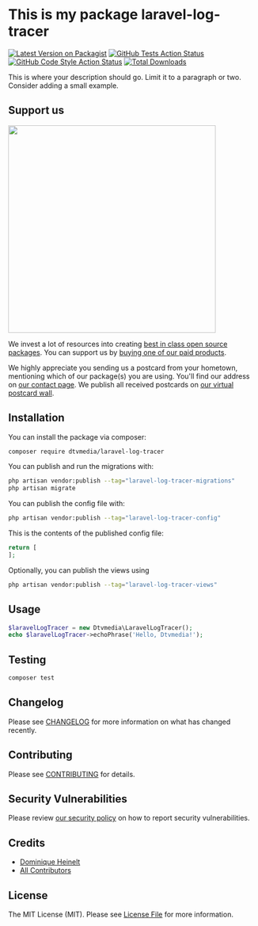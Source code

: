 # This is my package laravel-log-tracer

[![Latest Version on Packagist](https://img.shields.io/packagist/v/dtvmedia/laravel-log-tracer.svg?style=flat-square)](https://packagist.org/packages/dtvmedia/laravel-log-tracer)
[![GitHub Tests Action Status](https://img.shields.io/github/actions/workflow/status/dtvmedia/laravel-log-tracer/run-tests.yml?branch=main&label=tests&style=flat-square)](https://github.com/dtvmedia/laravel-log-tracer/actions?query=workflow%3Arun-tests+branch%3Amain)
[![GitHub Code Style Action Status](https://img.shields.io/github/actions/workflow/status/dtvmedia/laravel-log-tracer/fix-php-code-style-issues.yml?branch=main&label=code%20style&style=flat-square)](https://github.com/dtvmedia/laravel-log-tracer/actions?query=workflow%3A"Fix+PHP+code+style+issues"+branch%3Amain)
[![Total Downloads](https://img.shields.io/packagist/dt/dtvmedia/laravel-log-tracer.svg?style=flat-square)](https://packagist.org/packages/dtvmedia/laravel-log-tracer)

This is where your description should go. Limit it to a paragraph or two. Consider adding a small example.

## Support us

[<img src="https://github-ads.s3.eu-central-1.amazonaws.com/laravel-log-tracer.jpg?t=1" width="419px" />](https://spatie.be/github-ad-click/laravel-log-tracer)

We invest a lot of resources into creating [best in class open source packages](https://spatie.be/open-source). You can support us by [buying one of our paid products](https://spatie.be/open-source/support-us).

We highly appreciate you sending us a postcard from your hometown, mentioning which of our package(s) you are using. You'll find our address on [our contact page](https://spatie.be/about-us). We publish all received postcards on [our virtual postcard wall](https://spatie.be/open-source/postcards).

## Installation

You can install the package via composer:

```bash
composer require dtvmedia/laravel-log-tracer
```

You can publish and run the migrations with:

```bash
php artisan vendor:publish --tag="laravel-log-tracer-migrations"
php artisan migrate
```

You can publish the config file with:

```bash
php artisan vendor:publish --tag="laravel-log-tracer-config"
```

This is the contents of the published config file:

```php
return [
];
```

Optionally, you can publish the views using

```bash
php artisan vendor:publish --tag="laravel-log-tracer-views"
```

## Usage

```php
$laravelLogTracer = new Dtvmedia\LaravelLogTracer();
echo $laravelLogTracer->echoPhrase('Hello, Dtvmedia!');
```

## Testing

```bash
composer test
```

## Changelog

Please see [CHANGELOG](CHANGELOG.md) for more information on what has changed recently.

## Contributing

Please see [CONTRIBUTING](CONTRIBUTING.md) for details.

## Security Vulnerabilities

Please review [our security policy](../../security/policy) on how to report security vulnerabilities.

## Credits

- [Dominique Heinelt](https://github.com/dtvmedia)
- [All Contributors](../../contributors)

## License

The MIT License (MIT). Please see [License File](LICENSE.md) for more information.
